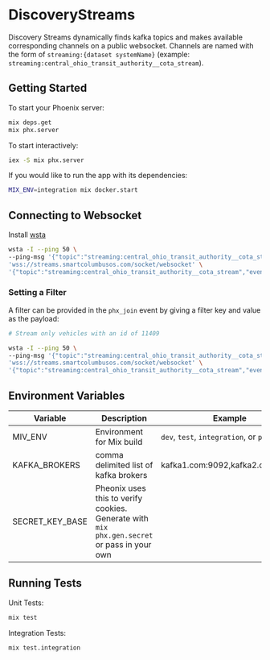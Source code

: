 # DiscoveryStreams

Discovery Streams dynamically finds kafka topics and makes available corresponding channels on a public websocket.
Channels are named with the form of `streaming:{dataset systemName}` (example: `streaming:central_ohio_transit_authority__cota_stream`).

## Getting Started

To start your Phoenix server:

```bash
mix deps.get
mix phx.server
```

To start interactively:

```bash
iex -S mix phx.server
```

If you would like to run the app with its dependencies:
```bash
MIX_ENV=integration mix docker.start
```

## Connecting to Websocket

Install [wsta](https://github.com/esphen/wsta)

```bash
wsta -I --ping 50 \
--ping-msg '{"topic":"streaming:central_ohio_transit_authority__cota_stream","event":"heartbeat","payload":{},"ref":"1"}' \
'wss://streams.smartcolumbusos.com/socket/websocket' \
'{"topic":"streaming:central_ohio_transit_authority__cota_stream","event":"phx_join","payload":{},"ref":"1"}'
```

### Setting a Filter
A filter can be provided in the `phx_join` event by giving a filter key and value as the payload:

```bash
# Stream only vehicles with an id of 11409

wsta -I --ping 50 \
--ping-msg '{"topic":"streaming:central_ohio_transit_authority__cota_stream","event":"heartbeat","payload":{},"ref":"1"}' \
'wss://streams.smartcolumbusos.com/socket/websocket' \
'{"topic":"streaming:central_ohio_transit_authority__cota_stream","event":"phx_join","payload":{"vehicle.vehicle.id":"11409"},"ref":"1"}'
```

## Environment Variables

| Variable | Description | Example |
| -------- | ----------- | ------- |
| MIV_ENV | Environment for Mix build | `dev`, `test`, `integration`, or `prod` |
| KAFKA_BROKERS | comma delimited list of kafka brokers | kafka1.com:9092,kafka2.com:9092 |
| SECRET_KEY_BASE | Pheonix uses this to verify cookies. Generate with `mix phx.gen.secret` or pass in your own | |


## Running Tests

Unit Tests:
```bash
mix test
```

Integration Tests:
```bash
mix test.integration
```
